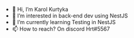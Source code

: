 - 👋 Hi, I’m Karol Kurtyka
- 👀 I’m interested in back-end dev using NestJS
- 🌱 I’m currently learning Testing in NestJS
- 📫 How to reach? On discord Hrt#5567
